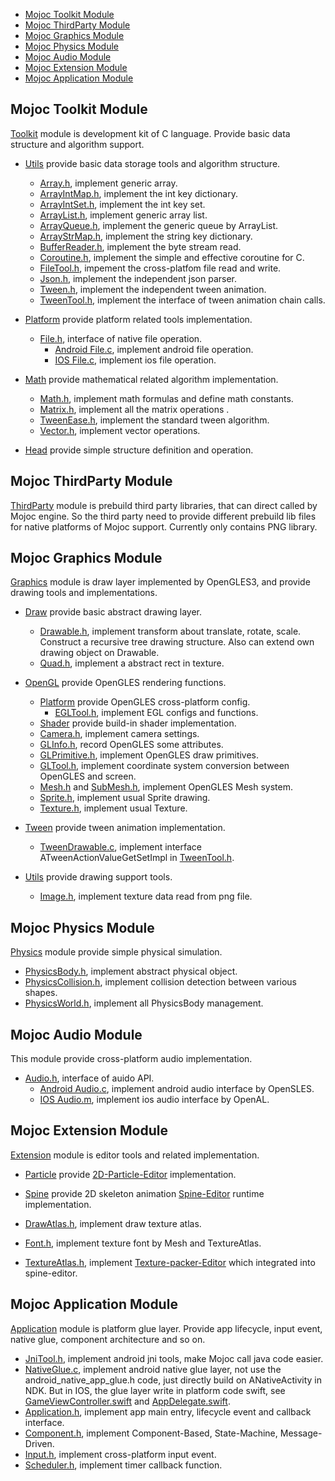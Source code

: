 * [Mojoc Toolkit Module](#mojoc-toolkit-module)
* [Mojoc ThirdParty Module](#mojoc-thirdparty-module)
* [Mojoc Graphics Module](#mojoc-graphics-module)
* [Mojoc Physics Module](#mojoc-physics-module)
* [Mojoc Audio Module](#mojoc-audio-module)
* [Mojoc Extension Module](#mojoc-extension-module)
* [Mojoc Application Module](#mojoc-application-module)


## Mojoc Toolkit Module

[Toolkit](https://github.com/scottcgi/Mojoc/tree/master/Engine/Toolkit) module is development kit of C language. Provide basic data structure and algorithm support.

* [Utils](https://github.com/scottcgi/Mojoc/tree/master/Engine/Toolkit/Utils) provide basic data storage tools and algorithm structure.
    * [Array.h](https://github.com/scottcgi/Mojoc/blob/master/Engine/Toolkit/Utils/Array.h), implement generic array.
    * [ArrayIntMap.h](https://github.com/scottcgi/Mojoc/blob/master/Engine/Toolkit/Utils/ArrayIntMap.h), implement the int key dictionary.
    * [ArrayIntSet.h](https://github.com/scottcgi/Mojoc/blob/master/Engine/Toolkit/Utils/ArrayIntSet.h), implement the int key set.
    * [ArrayList.h](https://github.com/scottcgi/Mojoc/blob/master/Engine/Toolkit/Utils/ArrayList.h), implement generic array list.
    * [ArrayQueue.h](https://github.com/scottcgi/Mojoc/blob/master/Engine/Toolkit/Utils/ArrayQueue.h), implement the generic queue by ArrayList.
    * [ArrayStrMap.h](https://github.com/scottcgi/Mojoc/blob/master/Engine/Toolkit/Utils/ArrayStrMap.h), implement the string key dictionary.
    * [BufferReader.h](https://github.com/scottcgi/Mojoc/blob/master/Engine/Toolkit/Utils/BufferReader.h), implement the byte stream read.
    * [Coroutine.h](https://github.com/scottcgi/Mojoc/blob/master/Engine/Toolkit/Utils/Coroutine.h), implement the simple and effective coroutine for C.
    * [FileTool.h](https://github.com/scottcgi/Mojoc/blob/master/Engine/Toolkit/Utils/FileTool.h), impement the cross-platfom file read and write.
    * [Json.h](https://github.com/scottcgi/Mojoc/blob/master/Engine/Toolkit/Utils/Json.h), implement the independent json parser.
    * [Tween.h](https://github.com/scottcgi/Mojoc/blob/master/Engine/Toolkit/Utils/Tween.h), implement the independent tween animation.
    * [TweenTool.h](https://github.com/scottcgi/Mojoc/blob/master/Engine/Toolkit/Utils/TweenTool.h), implement the interface of tween animation chain calls.
    
* [Platform](https://github.com/scottcgi/Mojoc/tree/master/Engine/Toolkit/Platform) provide platform related tools implementation.
    * [File.h](https://github.com/scottcgi/Mojoc/blob/master/Engine/Toolkit/Platform/File.h), interface of native file operation.
        * [Android File.c](https://github.com/scottcgi/Mojoc/blob/master/Engine/Toolkit/Platform/Android/File.c), implement android file operation.
        * [IOS File.c](https://github.com/scottcgi/Mojoc/tree/master/Engine/Toolkit/Platform/IOS), implement ios file operation.

* [Math](https://github.com/scottcgi/Mojoc/tree/master/Engine/Toolkit/Math) provide mathematical related algorithm implementation.
    * [Math.h](https://github.com/scottcgi/Mojoc/blob/master/Engine/Toolkit/Math/Math.h), implement math formulas and define math constants.
    * [Matrix.h](https://github.com/scottcgi/Mojoc/blob/master/Engine/Toolkit/Math/Matrix.h), implement all the matrix operations .
    * [TweenEase.h](https://github.com/scottcgi/Mojoc/blob/master/Engine/Toolkit/Math/TweenEase.h), implement the standard tween algorithm.
    * [Vector.h](https://github.com/scottcgi/Mojoc/blob/master/Engine/Toolkit/Math/Vector.h), implement vector operations.

* [Head](https://github.com/scottcgi/Mojoc/tree/master/Engine/Toolkit/Head) provide simple structure definition and operation.


## Mojoc ThirdParty Module

[ThirdParty](https://github.com/scottcgi/Mojoc/tree/master/Engine/ThirdParty) module is prebuild third party libraries, that can direct called by Mojoc engine. So the third party need to provide different prebuild lib files for native platforms of Mojoc support. Currently only contains PNG library.


## Mojoc Graphics Module

[Graphics](https://github.com/scottcgi/Mojoc/tree/master/Engine/Graphics) module is draw layer implemented by OpenGLES3, and provide drawing tools and implementations.

* [Draw](https://github.com/scottcgi/Mojoc/tree/master/Engine/Graphics/Draw) provide basic abstract drawing layer.
    * [Drawable.h](https://github.com/scottcgi/Mojoc/blob/master/Engine/Graphics/Draw/Drawable.h), implement transform about translate, rotate, scale. Construct a recursive tree drawing structure. Also can extend own drawing object on Drawable.
    * [Quad.h](https://github.com/scottcgi/Mojoc/blob/master/Engine/Graphics/Draw/Quad.h), implement a abstract rect in texture.
    
* [OpenGL](https://github.com/scottcgi/Mojoc/tree/master/Engine/Graphics/OpenGL) provide OpenGLES rendering functions.
    * [Platform](https://github.com/scottcgi/Mojoc/tree/master/Engine/Graphics/OpenGL/Platform) provide OpenGLES cross-platform config.
        * [EGLTool.h](https://github.com/scottcgi/Mojoc/blob/master/Engine/Graphics/OpenGL/Platform/EGLTool.h), implement EGL configs and functions.
    * [Shader](https://github.com/scottcgi/Mojoc/tree/master/Engine/Graphics/OpenGL/Shader) provide build-in shader implementation.
    * [Camera.h](https://github.com/scottcgi/Mojoc/blob/master/Engine/Graphics/OpenGL/Camera.h), implement camera settings.
    * [GLInfo.h](https://github.com/scottcgi/Mojoc/blob/master/Engine/Graphics/OpenGL/GLInfo.h), record OpenGLES some attributes.
    * [GLPrimitive.h](https://github.com/scottcgi/Mojoc/blob/master/Engine/Graphics/OpenGL/GLPrimitive.h), implement OpenGLES draw primitives.
    * [GLTool.h](https://github.com/scottcgi/Mojoc/blob/master/Engine/Graphics/OpenGL/GLTool.h), implement coordinate system conversion between OpenGLES and screen.
    * [Mesh.h](https://github.com/scottcgi/Mojoc/blob/master/Engine/Graphics/OpenGL/Mesh.h) and [SubMesh.h](https://github.com/scottcgi/Mojoc/blob/master/Engine/Graphics/OpenGL/SubMesh.h), implement OpenGLES Mesh system. 
    * [Sprite.h](https://github.com/scottcgi/Mojoc/blob/master/Engine/Graphics/OpenGL/Sprite.h), implement usual Sprite drawing.
    * [Texture.h](https://github.com/scottcgi/Mojoc/blob/master/Engine/Graphics/OpenGL/Texture.h), implement usual Texture. 

* [Tween](https://github.com/scottcgi/Mojoc/tree/master/Engine/Graphics/Tween) provide tween animation implementation.
    * [TweenDrawable.c](https://github.com/scottcgi/Mojoc/blob/master/Engine/Graphics/Tween/TweenDrawable.c), implement interface ATweenActionValueGetSetImpl in [TweenTool.h](https://github.com/scottcgi/Mojoc/blob/master/Engine/Toolkit/Utils/TweenTool.h).

* [Utils](https://github.com/scottcgi/Mojoc/tree/master/Engine/Graphics/Utils) provide drawing support tools.
    * [Image.h](https://github.com/scottcgi/Mojoc/blob/master/Engine/Graphics/Utils/Image.h), implement texture data read from png file.

## Mojoc Physics Module
[Physics](https://github.com/scottcgi/Mojoc/tree/master/Engine/Physics) module provide simple physical simulation.

* [PhysicsBody.h](https://github.com/scottcgi/Mojoc/blob/master/Engine/Physics/PhysicsBody.h), implement abstract physical object.
* [PhysicsCollision.h](https://github.com/scottcgi/Mojoc/blob/master/Engine/Physics/PhysicsCollision.h), implement collision detection between various shapes.
* [PhysicsWorld.h](https://github.com/scottcgi/Mojoc/blob/master/Engine/Physics/PhysicsWorld.h), implement all PhysicsBody management.

## Mojoc Audio Module
This module provide cross-platform audio implementation.

* [Audio.h](https://github.com/scottcgi/Mojoc/blob/master/Engine/Audio/Platform/Audio.h), interface of auido API.
    * [Android Audio.c](https://github.com/scottcgi/Mojoc/blob/master/Engine/Audio/Platform/Android/Audio.c), implement android audio interface by OpenSLES.
    * [IOS Audio.m](https://github.com/scottcgi/Mojoc/blob/master/Engine/Audio/Platform/IOS/Audio.m), implement ios audio interface by OpenAL.


## Mojoc Extension Module
[Extension](https://github.com/scottcgi/Mojoc/tree/master/Engine/Extension) module is editor tools and related implementation.

* [Particle](https://github.com/scottcgi/Mojoc/tree/master/Engine/Extension/Particle) provide [2D-Particle-Editor](https://github.com/libgdx/libgdx/wiki/2D-Particle-Editor) implementation.
* [Spine](https://github.com/scottcgi/Mojoc/tree/master/Engine/Extension/Spine) provide 2D skeleton animation [Spine-Editor](http://esotericsoftware.com/) runtime implementation.

* [DrawAtlas.h](https://github.com/scottcgi/Mojoc/blob/master/Engine/Extension/DrawAtlas.h), implement draw texture atlas.
* [Font.h](https://github.com/scottcgi/Mojoc/blob/master/Engine/Extension/Font.h), implement texture font by Mesh and TextureAtlas.
* [TextureAtlas.h](https://github.com/scottcgi/Mojoc/blob/master/Engine/Extension/TextureAtlas.h), implement [Texture-packer-Editor](https://github.com/libgdx/libgdx/wiki/Texture-packer) which integrated into spine-editor.

## Mojoc Application Module
[Application](https://github.com/scottcgi/Mojoc/tree/master/Engine/Application) module is platform glue layer. Provide app lifecycle, input event, native glue, component architecture and so on.

* [JniTool.h](https://github.com/scottcgi/Mojoc/blob/master/Engine/Application/Platform/Android/JniTool.h), implement android jni tools, make Mojoc call java code easier.
* [NativeGlue.c](https://github.com/scottcgi/Mojoc/blob/master/Engine/Application/Platform/Android/NativeGlue.c), implement android native glue layer, not use the android_native_app_glue.h code, just directly build on ANativeActivity in NDK. But in IOS, the glue layer write in platform code swift, see [GameViewController.swift](https://github.com/scottcgi/Mojoc/blob/master/Samples/SuperLittleRed/IOS/GameViewController.swift) and [AppDelegate.swift](https://github.com/scottcgi/Mojoc/blob/master/Samples/SuperLittleRed/IOS/AppDelegate.swift).
* [Application.h](https://github.com/scottcgi/Mojoc/blob/master/Engine/Application/Application.h), implement app main entry, lifecycle event and callback interface.
* [Component.h](https://github.com/scottcgi/Mojoc/blob/master/Engine/Application/Component.h), implement Component-Based, State-Machine, Message-Driven.
* [Input.h](https://github.com/scottcgi/Mojoc/blob/master/Engine/Application/Input.h), implement cross-platform input event.
* [Scheduler.h](https://github.com/scottcgi/Mojoc/blob/master/Engine/Application/Scheduler.h), implement timer callback function.